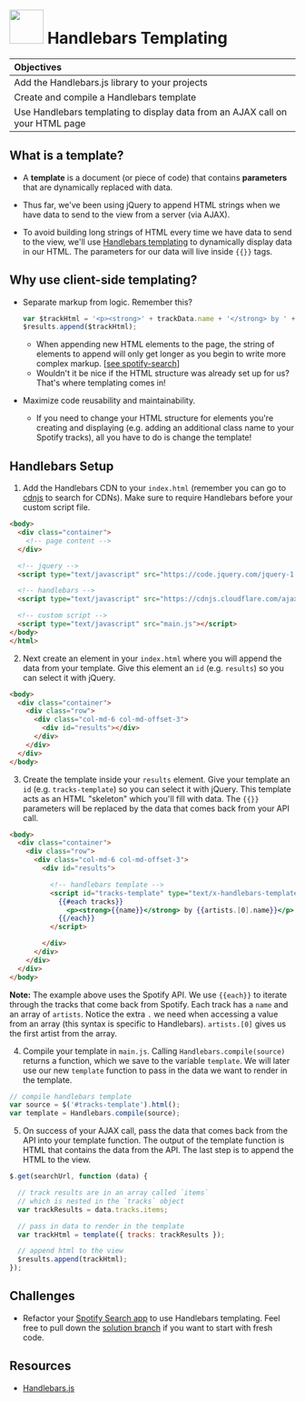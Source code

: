 # <img src="https://cloud.githubusercontent.com/assets/7833470/10423298/ea833a68-7079-11e5-84f8-0a925ab96893.png" width="60"> Handlebars Templating

| Objectives |
| :--- |
| Add the Handlebars.js library to your projects |
| Create and compile a Handlebars template |
| Use Handlebars templating to display data from an AJAX call on your HTML page |

## What is a template?

* A **template** is a document (or piece of code) that contains **parameters** that are dynamically replaced with data.

* Thus far, we've been using jQuery to append HTML strings when we have data to send to the view from a server (via AJAX).

* To avoid building long strings of HTML every time we have data to send to the view, we'll use <a href="http://handlebarsjs.com" target="_blank">Handlebars templating</a> to dynamically display data in our HTML. The parameters for our data will live inside `{{}}` tags.

## Why use client-side templating?

* Separate markup from logic. Remember this?

  ```js
  var $trackHtml = '<p><strong>' + trackData.name + '</strong> by ' + trackData.artist + '</p>';
  $results.append($trackHtml);
  ```

  * When appending new HTML elements to the page, the string of elements to append will only get longer as you begin to write more complex markup. [<a href="https://github.com/sf-wdi-24/spotify-search/blob/solution/main.js#L56" target="_blank">see spotify-search</a>]
  * Wouldn't it be nice if the HTML structure was already set up for us? That's where templating comes in!

* Maximize code reusability and maintainability.

  * If you need to change your HTML structure for elements you're creating and displaying (e.g. adding an additional class name to your Spotify tracks), all you have to do is change the template!

## Handlebars Setup

1. Add the Handlebars CDN to your `index.html` (remember you can go to <a href="https://cdnjs.com" target="_blank">cdnjs</a> to search for CDNs). Make sure to require Handlebars before your custom script file.

  ```html
  <body>
    <div class="container">
      <!-- page content -->
    </div>

    <!-- jquery -->
    <script type="text/javascript" src="https://code.jquery.com/jquery-1.11.3.min.js"></script>

    <!-- handlebars -->
    <script type="text/javascript" src="https://cdnjs.cloudflare.com/ajax/libs/handlebars.js/4.0.3/handlebars.min.js"></script>

    <!-- custom script -->
    <script type="text/javascript" src="main.js"></script>
  </body>
  </html>
  ```

2. Next create an element in your `index.html` where you will append the data from your template. Give this element an `id` (e.g. `results`) so you can select it with jQuery.

  ```html
  <body>
    <div class="container">
      <div class="row">
        <div class="col-md-6 col-md-offset-3">
          <div id="results"></div>
        </div>
      </div>
    </div>
  </body>
  ```

3. Create the template inside your `results` element. Give your template an `id` (e.g. `tracks-template`) so you can select it with jQuery. This template acts as an HTML "skeleton" which you'll fill with data. The `{{}}` parameters will be replaced by the data that comes back from your API call.

  ```html
  <body>
    <div class="container">
      <div class="row">
        <div class="col-md-6 col-md-offset-3">
          <div id="results">

            <!-- handlebars template -->
            <script id="tracks-template" type="text/x-handlebars-template">
              {{#each tracks}}
                <p><strong>{{name}}</strong> by {{artists.[0].name}}</p>
              {{/each}}
            </script>

          </div>
        </div>
      </div>
    </div>
  </body>
  ```

  **Note:** The example above uses the Spotify API. We use `{{each}}` to iterate through the tracks that come back from Spotify. Each track has a `name` and an array of `artists`. Notice the extra `.` we need when accessing a value from an array (this syntax is specific to Handlebars). `artists.[0]` gives us the first artist from the array.

4. Compile your template in `main.js`. Calling `Handlebars.compile(source)` returns a function, which we save to the variable `template`. We will later use our new `template` function to pass in the data we want to render in the template.

  ```js
  // compile handlebars template
  var source = $('#tracks-template').html();
  var template = Handlebars.compile(source);
  ```

5. On success of your AJAX call, pass the data that comes back from the API into your template function. The output of the template function is HTML that contains the data from the API. The last step is to append the HTML to the view.

  ```js
  $.get(searchUrl, function (data) {

    // track results are in an array called `items`
    // which is nested in the `tracks` object
    var trackResults = data.tracks.items;

    // pass in data to render in the template
    var trackHtml = template({ tracks: trackResults });

    // append html to the view
    $results.append(trackHtml);
  });
  ```

## Challenges

* Refactor your <a href="https://github.com/sf-wdi-24/spotify-search" target="_blank">Spotify Search app</a> to use Handlebars templating. Feel free to pull down the <a href="https://github.com/sf-wdi-24/spotify-search/tree/solution" target="_blank">solution branch</a> if you want to start with fresh code.


## Resources

* <a href="http://handlebarsjs.com" target="_blank">Handlebars.js</a>
